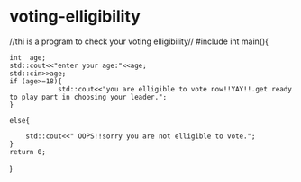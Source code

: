 # voting-elligibility
//thi is a program to check your voting elligibility//
#include<iostream>
int main(){
	
	int  age;
	std::cout<<"enter your age:"<<age;
	std::cin>>age;
	if (age>=18){
				std::cout<<"you are elligible to vote now!!YAY!!.get ready to play part in choosing your leader."; 
	}
		
	else{
	
		std::cout<<" OOPS!!sorry you are not elligible to vote.";
	}
    return 0;		
		
}
